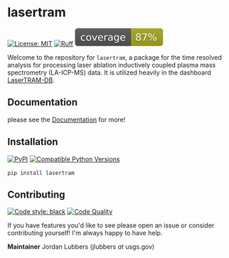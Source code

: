 # lasertram
[![License: MIT](https://img.shields.io/badge/License-MIT-yellow.svg)](https://opensource.org/licenses/MIT) [![Ruff](https://img.shields.io/endpoint?url=https://raw.githubusercontent.com/astral-sh/ruff/main/assets/badge/v2.json)](https://github.com/astral-sh/ruff) !['coverage'](.\images\COVERAGE.svg)


Welcome to the repository for `lasertram`, a package for the time resolved analysis for processing laser ablation inductively coupled plasma mass spectrometry (LA-ICP-MS) data. It is utilized heavily in the dashboard [LaserTRAM-DB](https://github.com/jlubbersgeo/laserTRAM-DB).

## Documentation

please see the [Documentation](https://jlubbersgeo.github.io/lasertram/) for more!

## Installation
[![PyPI](https://img.shields.io/pypi/v/lasertram.svg?style=flat)](https://pypi.python.org/pypi/lasertram)
[![Compatible Python Versions](https://img.shields.io/pypi/pyversions/lasertram.svg?style=flat)](https://pypi.org/project/lasertram/)
```
pip install lasertram
```

## Contributing
[![Code style: black](https://img.shields.io/badge/code%20style-black-000000.svg)](https://github.com/psf/black) [![Code Quality](https://api.codacy.com/project/badge/Grade/fd9912a3faae43bf84a47e3da685d84c)](https://app.codacy.com/gh/jlubbersgeo/lasertram/dashboard?utm_source=github.com&amp;utm_medium=referral&amp;utm_content=jlubbersgeo/lasertram&amp;utm_campaign=Badge_Grade)

If you have features you'd like to see please open an issue or consider contributing yourself! I'm always happy to have help.

**Maintainer** Jordan Lubbers (jlubbers _at_ usgs.gov)
